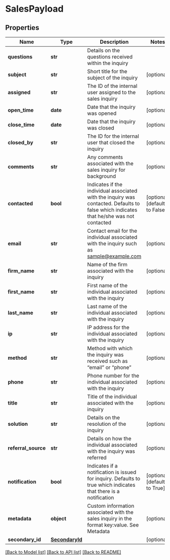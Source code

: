 # SalesPayload

## Properties
Name | Type | Description | Notes
------------ | ------------- | ------------- | -------------
**questions** | **str** | Details on the questions received within the inquiry | 
**subject** | **str** | Short title for the subject of the inquiry | [optional] 
**assigned** | **str** | The ID of the internal user assigned to the sales inquiry | [optional] 
**open_time** | **date** | Date that the inquiry was opened | [optional] 
**close_time** | **date** | Date that the inquiry was closed | [optional] 
**closed_by** | **str** | The ID for the internal user that closed the inquiry | [optional] 
**comments** | **str** | Any comments associated with the sales inquiry for background | [optional] 
**contacted** | **bool** | Indicates if the individual associated with the inquiry was contacted. Defaults to false which indicates that he/she was not contacted | [optional] [default to False]
**email** | **str** | Contact email for the individual associated with the inquiry such as sample@example.com | [optional] 
**firm_name** | **str** | Name of the firm associated with the inquiry | [optional] 
**first_name** | **str** | First name of the individual associated with the inquiry | [optional] 
**last_name** | **str** | Last name of the individual associated with the inquiry | [optional] 
**ip** | **str** | IP address for the individual associated with the inquiry | [optional] 
**method** | **str** | Method with which the inquiry was received such as “email” or “phone” | [optional] 
**phone** | **str** | Phone number for the individual associated with the inquiry | [optional] 
**title** | **str** | Title of the individual associated with the inquiry | [optional] 
**solution** | **str** | Details on the resolution of the inquiry | [optional] 
**referral_source** | **str** | Details on how the individual associated with the inquiry was referred | [optional] 
**notification** | **bool** | Indicates if a notification is issued for inquiry. Defaults to true which indicates that there is a notification | [optional] [default to True]
**metadata** | **object** | Custom information associated with the sales inquiry in the format key:value. See Metadata | [optional] 
**secondary_id** | [**SecondaryId**](SecondaryId.md) |  | [optional] 

[[Back to Model list]](../README.md#documentation-for-models) [[Back to API list]](../README.md#documentation-for-api-endpoints) [[Back to README]](../README.md)


